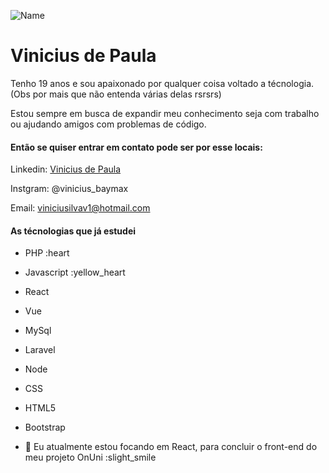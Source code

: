 ![Name](https://github.com/sharannyobasu/sharannyobasu/blob/master/Hello(1).gif)
# Vinicius de Paula

Tenho 19 anos e sou apaixonado por qualquer coisa voltado a técnologia.
(Obs por mais que não entenda várias delas rsrsrs)

Estou sempre em busca de expandir meu conhecimento seja com trabalho ou 
ajudando amigos com problemas de código.

#### Então se quiser entrar em contato pode ser por esse locais: 

Linkedin: [Vinicius de Paula](https://www.linkedin.com/in/vincius-de-paula/)

Instgram: @vinicius_baymax

Email: viniciusilvav1@hotmail.com

#### As técnologias que já estudei

- PHP :heart
- Javascript :yellow_heart
- React
- Vue
- MySql
- Laravel
- Node
- CSS
- HTML5
- Bootstrap


- 🌱 Eu atualmente estou focando em React, para concluir o front-end do meu projeto OnUni :slight_smile
